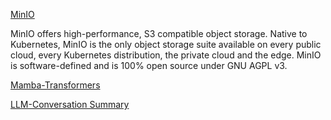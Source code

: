[MinIO](https://github.com/minio/blog-assets/blob/main/hf_datasets_minio_integration/utils.py)

MinIO offers high-performance, S3 compatible object storage. Native to Kubernetes, MinIO is the only object storage suite available on every public cloud, every Kubernetes distribution, the private cloud and the edge. MinIO is software-defined and is 100% open source under GNU AGPL v3.

[Mamba-Transformers](https://note.com/hatti8/n/na9782b7fa437)

[LLM-Conversation Summary](https://zhuanlan.zhihu.com/p/682539805)

